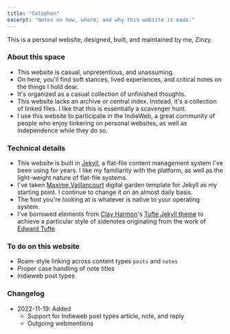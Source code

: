 ```yaml
---
title: "Colophon"
excerpt: "Notes on how, where, and why this website is made."
---
```

This is a personal website, designed, built, and maintained by me, Zinzy.

### About this space
- This website is casual, unpretentious, and unassuming.
- On here, you'll find soft stances, lived experiences, and critical notes on the things I hold dear. 
- It's organized as a casual collection of unfinished thoughts.
- This website lacks an archive or central index. Instead, it's a collection of linked files. I like that this is essentially a scavenger hunt.
- I use this website to participate in the IndieWeb, a great community of people who enjoy tinkering on personal websites, as well as independence while they do so.

### Technical details
- This website is built in [Jekyll](https://jekyllrb.com/), a flat-file content management system I've been using for years. I like my familiarity with the platform, as well as the light-weight nature of flat-file systems.
- I've taken [Maxime Vaillancourt](https://github.com/maximevaillancourt/digital-garden-jekyll-template) digital garden template for Jekyll as my starting point. I continue to change it on an almost daily basis.
- The font you're looking at is whatever is native to your operating system.
- I've borrowed elements from [Clay Harmon](https://www.clayharmon.com/)'s [Tufte Jekyll theme](https://github.com/clayh53/tufte-jekyll/tree/4bee109052ce50ac97f03efd41d4988a43f4a456) to achieve a particular style of sidenotes originating from the work of [Edward Tufte](https://en.wikipedia.org/wiki/Edward_Tufte).

### To do on this website
- Roam-style linking across content types `posts` and `notes`
- Proper case handling of note titles
- Indieweb post types

### Changelog
- 2022-11-19: Added
	- Support for Indieweb post types article, note, and reply
	- Outgoing webmentions